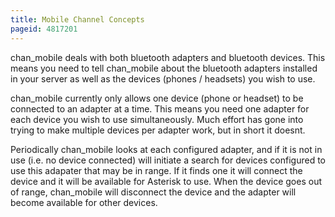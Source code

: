 ```yaml
---
title: Mobile Channel Concepts
pageid: 4817201
---
```


chan\_mobile deals with both bluetooth adapters and bluetooth devices. This means you need to tell chan\_mobile about the bluetooth adapters installed in your server as well as the devices (phones / headsets) you wish to use. 


chan\_mobile currently only allows one device (phone or headset) to be connected to an adapter at a time. This means you need one adapter for each device you wish to use simultaneously. Much effort has gone into trying to make multiple devices per adapter work, but in short it doesnt. 


Periodically chan\_mobile looks at each configured adapter, and if it is not in use (i.e. no device connected) will initiate a search for devices configured to use this adapater that may be in range. If it finds one it will connect the device and it will be available for Asterisk to use. When the device goes out of range, chan\_mobile will disconnect the device and the adapter will become available for other devices.

